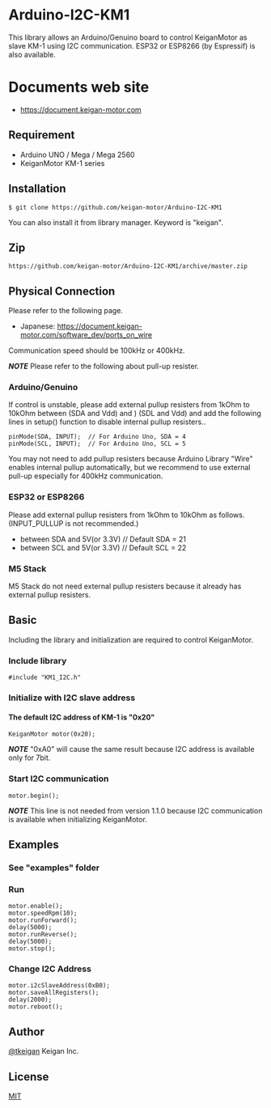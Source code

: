# Arduino-I2C-KM1
This library allows an Arduino/Genuino board to control KeiganMotor as slave KM-1 using I2C communication.
ESP32 or ESP8266 (by Espressif) is also available.

# Documents web site
- https://document.keigan-motor.com

## Requirement

- Arduino UNO / Mega / Mega 2560
- KeiganMotor KM-1 series

## Installation

    $ git clone https://github.com/keigan-motor/Arduino-I2C-KM1

You can also install it from library manager. Keyword is "keigan".

## Zip

    https://github.com/keigan-motor/Arduino-I2C-KM1/archive/master.zip
    
## Physical Connection
Please refer to the following page.
- Japanese: https://document.keigan-motor.com/software_dev/ports_on_wire

Communication speed should be 100kHz or 400kHz.

***NOTE***
Please refer to the following about pull-up resister.

### Arduino/Genuino
If control is unstable, please add external pullup resisters from 1kOhm to 10kOhm between (SDA and Vdd) and ) (SDL and Vdd) and add the following lines in setup() function to disable internal pullup resisters..
```arduino
pinMode(SDA, INPUT);  // For Arduino Uno, SDA = 4
pinMode(SCL, INPUT);  // For Arduino Uno, SCL = 5
```
You may not need to add pullup resisters  because Arduino Library "Wire" enables internal pullup automatically, but we recommend to use external pull-up especially for 400kHz communication.

### ESP32 or ESP8266
Please add external pullup resisters from 1kOhm to 10kOhm as follows. (INPUT_PULLUP is not recommended.)
- between SDA and 5V(or 3.3V) // Default SDA = 21
- between SCL and 5V(or 3.3V) // Default SCL = 22

### M5 Stack
M5 Stack do not need external pullup resisters because it already has external pullup resisters.

## Basic
Including the library and initialization are required to control KeiganMotor.
### Include library
```arduino
#include "KM1_I2C.h"
```
### Initialize with I2C slave address
#### The default I2C address of KM-1 is "0x20" 
```arduino
KeiganMotor motor(0x20);
```
***NOTE***
"0xA0" will cause the same result because I2C address is available only for 7bit.

### Start I2C communication
```arduino
motor.begin();
```
***NOTE***
This line is not needed from version 1.1.0 because I2C communication is available when initializing KeiganMotor.

## Examples
### See "examples" folder
### Run
```arduino
motor.enable();
motor.speedRpm(10);
motor.runForward();
delay(5000);
motor.runReverse();
delay(5000);
motor.stop();
```

### Change I2C Address
```arduino
motor.i2cSlaveAddress(0xB0);
motor.saveAllRegisters();
delay(2000);
motor.reboot();
```

## Author

[@tkeigan](https://twitter.com/tkeigan)
Keigan Inc.

## License

[MIT](http://b4b4r07.mit-license.org)
